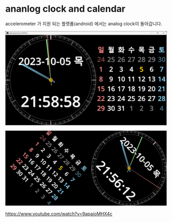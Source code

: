 # ananlog clock and calendar

accelerometer 가 지원 되는 플랫폼(android) 에서는 analog clock이 돌아갑니다. 

![screenshot](doc/screenshot.png)

![rotated](doc/Screenshot_rot.png)

https://www.youtube.com/watch?v=9apaioMHX4c
